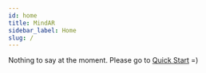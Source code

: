 ```yaml
---
id: home 
title: MindAR 
sidebar_label: Home 
slug: /
---
```


Nothing to say at the moment. Please go to [Quick Start](./quick-start/overview.md) =)
